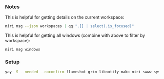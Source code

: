 ### Notes
This is helpful for getting details on the current workspace:
```bash
niri msg --json workspaces | qq ".[] | select(.is_focused)"
```

This is helpful for getting all windows (combine with above to filter by workspace):
```bash
niri msg windows
```

### Setup
```bash
yay -S --needed --noconfirm flameshot grim libnotify mako niri swww sysmenu xwayland-satellite
```
